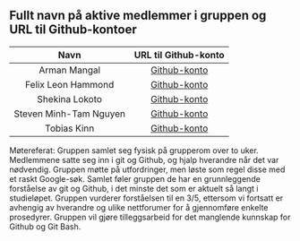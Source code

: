 ## Fullt navn på aktive medlemmer i gruppen og URL til Github-kontoer

| Navn | URL til Github-konto |
| :-----------: | :-------------------------------------------: |
| Arman Mangal | [Github-konto](https://github.com/arman7203) |
| Felix Leon Hammond | [Github-konto](https://github.com/felixlhh) |
| Shekina Lokoto | [Github-konto]( https://github.com/Shekina22) |
| Steven Minh-Tam Nguyen | [Github-konto](https://github.com/StevenMTN) |
| Tobias Kinn | [Github-konto](https://github.com/Hanegalen) |

Møtereferat:
Gruppen samlet seg fysisk på grupperom over to uker. Medlemmene satte seg inn i git og Github, og hjalp hverandre når det var nødvendig. Gruppen møtte på utfordringer, men løste som regel disse med et raskt Google-søk. Samlet føler gruppen de har en grunnleggende forståelse av git og Github, i det minste det som er aktuelt så langt i studieløpet. Gruppen vurderer forståelsen til en 3/5, ettersom vi fortsatt er avhengig av hverandre og ulike nettforumer for å gjennomføre enkelte prosedyrer. Gruppen vil gjøre tilleggsarbeid for det manglende kunnskap for Github og Git Bash.